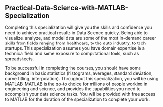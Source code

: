 ## Practical-Data-Science-with-MATLAB-Specialization

Completing this specialization will give you the skills and confidence you need to achieve practical results in Data Science quickly. Being able to visualize, analyze, and model data are some of the most in-demand career skills from fields ranging from healthcare, to the auto industry, to tech startups.  This specialization assumes you have domain expertise in a technical field and some exposure to computational tools, such as spreadsheets. 

To be successful in completing the courses, you should have some background in basic statistics (histograms, averages, standard deviation, curve fitting, interpolation).  Throughout this specialization, you will be using MATLAB. MATLAB is the go-to choice for millions of people working in engineering and science, and provides the capabilities you need to accomplish your data science tasks. You will be provided with free access to MATLAB for the duration of the specialization to complete your work.
